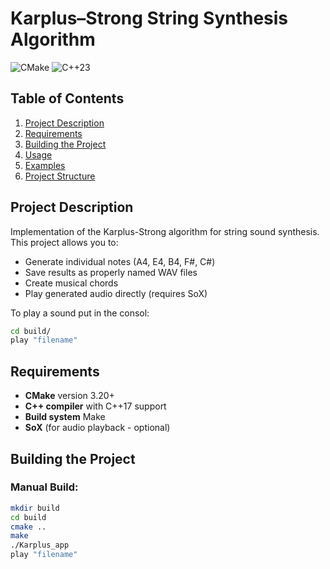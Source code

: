 # Karplus–Strong String Synthesis Algorithm

![CMake](https://img.shields.io/badge/CMake-3.20+-brightgreen)
![C++23](https://img.shields.io/badge/C++-17-blue)

## Table of Contents
1. [Project Description](#-project-description)
2. [Requirements](#-requirements)
3. [Building the Project](#-building-the-project)
4. [Usage](#-usage)
5. [Examples](#-examples)
6. [Project Structure](#-project-structure)

## Project Description
Implementation of the Karplus-Strong algorithm for string sound synthesis. This project allows you to:
- Generate individual notes (A4, E4, B4, F#, C#)
- Save results as properly named WAV files
- Create musical chords
- Play generated audio directly (requires SoX)

To play a sound put in the consol:
```bash
cd build/
play "filename"
```
## Requirements
- **CMake** version 3.20+
- **C++ compiler** with C++17 support
- **Build system** Make
- **SoX** (for audio playback - optional)

## Building the Project

### Manual Build:
```bash
mkdir build
cd build
cmake ..
make
./Karplus_app
play "filename"
```
